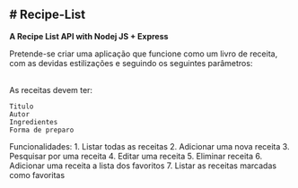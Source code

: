 <h2> # Recipe-List </h2>
<strong> A Recipe List API with Nodej JS + Express </strong>

<p> Pretende-se criar uma aplicação que funcione como um livro de receita, com as devidas estilizações e seguindo os
seguintes parâmetros: </p>

<br> As receitas devem ter: </br>
    
    Titulo
    Autor
    Ingredientes
    Forma de preparo

Funcionalidades:
    1. Listar todas as receitas
    2. Adicionar uma nova receita
    3. Pesquisar por uma receita
    4. Editar uma receita
    5. Eliminar receita
    6. Adicionar uma receita a lista dos favoritos
    7. Listar as receitas marcadas como favoritas

